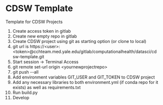 # CDSW Template

Template for CDSW Projects

1.  Create access token in gitlab
2.  Create new empty repo in gitlab
3.  Create CDSW project using git as starting option (or clone to local)
4.  git url is https://\<user>:\<token>@cchteam.med.yale.edu/gitlab/computationalhealth/datasci/cdsw-template.git
5.  Start session -> Terminal Access
6.  git remote set-url origin \<yournewprojectrepo\>
7.  git push --all
8.  Add environment variables GIT_USER and GIT_TOKEN to CDSW project
9.  Add any necessary libraries to both environment.yml (if conda repo for it exists) as well as requirements.txt
10.  Run build.py
11.  Develop

